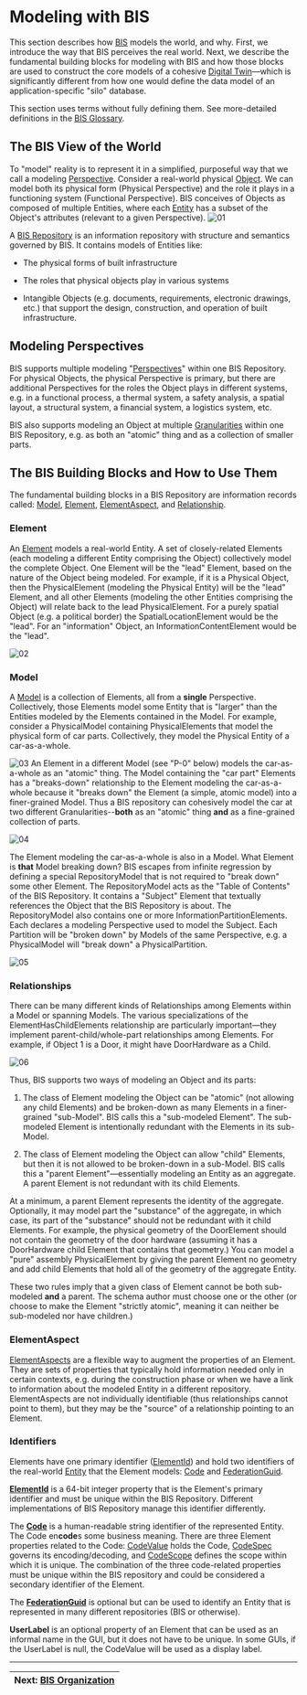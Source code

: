 # Modeling with BIS

This section describes how [BIS](./glossary.md#bis) models the world, and why. First, we introduce the way that BIS perceives the real world. Next, we describe the fundamental building blocks for modeling with BIS and how those blocks are used to construct the core models of a cohesive [Digital Twin](./glossary.md#digital-twin)—which is significantly different from how one would define the data model of an application-specific "silo" database.

This section uses terms without fully defining them. See more-detailed definitions in the [BIS Glossary](./glossary.md).

## The BIS View of the World

To "model" reality is to represent it in a simplified, purposeful way that we call a modeling [Perspective](./glossary.md#perspective). Consider a real-world physical [Object](./glossary.md#object). We can model both its physical form (Physical Perspective) and the role it plays in a functioning system (Functional Perspective). BIS conceives of Objects as composed of multiple Entities, where each [Entity](./glossary.md#entity) has a subset of the Object's attributes (relevant to a given Perspective).
![01](./media/bis-modeling-01.png "An Object is comprised of multiple Entities") <!--style="width:5.51546in;height:1.97637in"-->

A [BIS Repository](./glossary.md#bis-repository) is an information repository with structure and semantics governed by BIS. It contains models of Entities like:

- The physical forms of built infrastructure

- The roles that physical objects play in various systems

- Intangible Objects (e.g. documents, requirements, electronic drawings, etc.) that support the design, construction, and operation of built infrastructure.

## Modeling Perspectives

BIS supports multiple modeling "[Perspectives](./glossary.md#perspective)" within one BIS Repository. For physical Objects, the physical Perspective is primary, but there are additional Perspectives for the roles the Object plays in different systems, e.g. in a functional process, a thermal system, a safety analysis, a spatial layout, a structural system, a financial system, a logistics system, etc.

BIS also supports modeling an Object at multiple [Granularities](./glossary.md#granularity) within one BIS Repository, e.g. as both an "atomic" thing and as a collection of smaller parts.

## The BIS Building Blocks and How to Use Them

The fundamental building blocks in a BIS Repository are information records called: [Model](./glossary.md#model), [Element](./glossary.md#element), [ElementAspect](./glossary.md#elementaspect), and [Relationship](./glossary.md#relationship).

### Element

An [Element](./glossary.md#element) models a real-world Entity. A set of closely-related Elements (each modeling a different Entity comprising the Object) collectively model the complete Object. One Element will be the "lead" Element, based on the nature of the Object being modeled. For example, if it is a Physical Object, then the PhysicalElement (modeling the Physical Entity) will be the "lead" Element, and all other Elements (modeling the other Entities comprising the Object) will relate back to the lead PhysicalElement. For a purely spatial Object (e.g. a political border) the SpatialLocationElement would be the "lead". For an "information" Object, an InformationContentElement would be the "lead".

![02](./media/bis-modeling-02.png "Elements model Entities")

### Model

A [Model](./glossary.md#model) is a collection of Elements, all from a **single** Perspective. Collectively, those Elements model some Entity that is "larger" than the Entities modeled by the Elements contained in the Model. For example, consider a PhysicalModel containing PhysicalElements that model the physical form of car parts. Collectively, they model the Physical Entity of a car-as-a-whole.

![03](./media/bis-modeling-03.png "Models are collections of Elements with a common Perspective")
An Element in a different Model (see "P-0" below) models the car-as-a-whole as an "atomic" thing. The Model containing the "car part" Elements has a "breaks-down" relationship to the Element modeling the car-as-a-whole because it "breaks down" the Element (a simple, atomic model) into a finer-grained Model. Thus a BIS repository can cohesively model the car at two different Granularities--**both** as an "atomic" thing **and** as a fine-grained collection of parts.

![04](./media/bis-modeling-04.png "Models break-down Elements for finer-grained modeling")

The Element modeling the car-as-a-whole is also in a Model. What Element is **that** Model breaking down? BIS escapes from infinite regression by defining a special RepositoryModel that is not required to "break down" some other Element. The RepositoryModel acts as the "Table of Contents" of the BIS Repository. It contains a "Subject" Element that textually references the Object that the BIS Repository is about. The RepositoryModel also contains one or more InformationPartitionElements. Each declares a modeling Perspective used to model the Subject. Each Partition will be "broken down" by Models of the same Perspective, e.g. a PhysicalModel will "break down" a PhysicalPartition.

![05](./media/bis-modeling-05.png "The RepositoryModel acts as the Table of Contents of the BIS Repository")

### Relationships

There can be many different kinds of Relationships among Elements within a Model or spanning Models. The various specializations of the ElementHasChildElements relationship are particularly important—they implement parent-child/whole-part relationships among Elements. For example, if Object 1 is a Door, it might have DoorHardware as a Child.

![06](./media/bis-modeling-06.png "Within a Model, parent Elements allow child Elements")

Thus, BIS supports two ways of modeling an Object and its parts:

1. The class of Element modeling the Object can be "atomic" (not allowing any child Elements) and be broken-down as many Elements in a finer-grained "sub-Model". BIS calls this a "sub-modeled Element". The sub-modeled Element is intentionally redundant with the Elements in its sub-Model.

2. The class of Element modeling the Object can allow "child" Elements, but then it is not allowed to be broken-down in a sub-Model. BIS calls this a "parent Element"—essentially modeling an Entity as an aggregate. A parent Element is not redundant with its child Elements.

At a minimum, a parent Element represents the identity of the aggregate. Optionally, it may model part the "substance" of the aggregate, in which case, its part of the "substance" should not be redundant with it child Elements. For example, the physical geometry of the DoorElement should not contain the geometry of the door hardware (assuming it has a DoorHardware child Element that contains that geometry.) You can model a "pure" assembly PhysicalElement by giving the parent Element no geometry and add child Elements that hold all of the geometry of the aggregate Entity.

These two rules imply that a given class of Element cannot be both sub-modeled **and** a parent. The schema author must choose one or the other (or choose to make the Element "strictly atomic", meaning it can neither be sub-modeled nor have children.)

### ElementAspect

[ElementAspects](./glossary.md#elementaspect) are a flexible way to augment the properties of an Element. They are sets of properties that typically hold information needed only in certain contexts, e.g. during the construction phase or when we have a link to information about the modeled Entity in a different repository. ElementAspects are not individually identifiable (thus relationships cannot point to them), but they may be the "source" of a relationship pointing to an Element.

### Identifiers

Elements have one primary identifier ([ElementId](./glossary.md#elementid)) and hold two identifiers of the real-world [Entity](./glossary.md#entity) that the Element models: [Code](./codes.md) and [FederationGuid](./glossary.md#federationguid).

[**ElementId**](./glossary.md#elementid) is a 64-bit integer property that is the Element's primary identifier and must be unique within the BIS Repository. Different implementations of BIS Repository manage this identifier differently.

The [**Code**](./codes.md) is a human-readable string identifier of the represented Entity. The Code en**code**s some business meaning.
There are three Element properties related to the Code: [CodeValue](./glossary.md#codevalue-property) holds the Code, [CodeSpec](./glossary.md#codespec-property) governs its encoding/decoding, and [CodeScope](./glossary.md#codescope-property) defines the scope within which it is unique. The combination of the three code-related properties must be unique within the BIS repository and could be considered a secondary identifier of the Element.

The [**FederationGuid**](./glossary.md#federationguid) is optional but can be used to identify an Entity that is represented in many different repositories (BIS or otherwise).

**UserLabel** is an optional property of an Element that can be used as an informal name in the GUI, but it does not have to be unique. In some GUIs, if the UserLabel is null, the CodeValue will be used as a display label.

---
| Next: [BIS Organization](./bis-organization.md)
|:---
